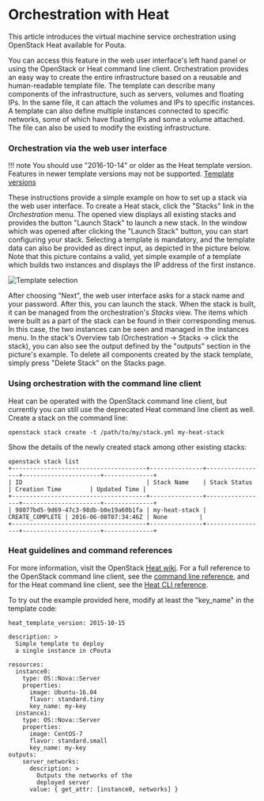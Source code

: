 # Orchestration with Heat

This article introduces the virtual machine service orchestration 
using OpenStack Heat available for Pouta.

You can access this feature in the web user
interface's left hand panel or using the OpenStack or Heat command
line client. Orchestration provides an easy way to create the
entire infrastructure based on a reusable and human-readable template
file. The template can describe many components of the infrastructure,
such as servers, volumes and floating IPs. In the same file, it can
attach the volumes and IPs to specific instances. A template can
also define multiple instances connected to specific networks, some of
which have floating IPs and some a volume attached. The file can
also be used to modify the existing infrastructure.

### Orchestration via the web user interface

!!! note
    You should use "2016-10-14" or older as the Heat template
    version. Features in newer template versions may not be supported. 
    [Template versions]

These instructions provide a simple example on how to set up a
stack via the web user interface. To create a Heat stack, click the
"Stacks" link in the _Orchestration_ menu. The opened view 
displays all existing stacks and provides the button "Launch Stack"
to launch a new stack. In the window which was opened after clicking
the "Launch  Stack" button, you can start configuring your
stack. Selecting a template is mandatory, and the template data can
also be provided as direct input, as depicted in the picture
below. Note that this picture contains a valid, yet simple example of
a template which builds two instances and displays the IP address
of the first instance.

![Template selection](/img/stacks-view.png)

After choosing "Next", the web user interface asks for a stack name
and your password. After this, you can launch the stack. When the
stack is built, it can be managed from the orchestration's _Stacks_
view. The items which were built as a part of the stack can be found
in their corresponding menus. In this case, the
two instances can be seen and managed in the instances menu. In the
stack's Overview
tab (Orchestration -&gt; Stacks -&gt; click the stack), you can also see the output defined by the "outputs" section in
the picture's example. To delete all components created by the stack
template, simply press "Delete Stack" on the Stacks page.

### Using orchestration with the command line client

Heat can be operated with the OpenStack command line client, but
currently you can still use the deprecated Heat command line client as
well. Create a stack on the command line:

    openstack stack create -t /path/to/my/stack.yml my-heat-stack

Show the details of the newly created stack among other existing
stacks:

    openstack stack list
    +--------------------------------------+---------------+-----------------+----------------------+--------------+
    | ID                                   | Stack Name    | Stack Status    | Creation Time        | Updated Time |
    +--------------------------------------+---------------+-----------------+----------------------+--------------+
    | 98077bd5-9d69-47c3-98db-b0e19a60b1fa | my-heat-stack | CREATE_COMPLETE | 2016-06-08T07:34:46Z | None         |
    +--------------------------------------+---------------+-----------------+----------------------+--------------+

### Heat guidelines and command references

For more information, visit the OpenStack
[Heat wiki]. For a full reference
to the OpenStack command line client, see the [command line
reference], and for the Heat command
line client, see the [Heat CLI reference].

To try out the example provided here, modify at least the "key\_name"
in the template code:

    heat_template_version: 2015-10-15

    description: >
      Simple template to deploy
      a single instance in cPouta

    resources:
      instance0:
        type: OS::Nova::Server
        properties:
          image: Ubuntu-16.04
          flavor: standard.tiny
          key_name: my-key
      instance1:
        type: OS::Nova::Server
        properties:
          image: CentOS-7
          flavor: standard.small
          key_name: my-key
    outputs:
        server_networks:
          description: >
            Outputs the networks of the
            deployed server
          value: { get_attr: [instance0, networks] }

  [Template versions]: https://docs.openstack.org/heat/latest/template_guide/hot_spec.html#heat-template-version
  [OpenStack developer Guide]: http://docs.openstack.org/developer/heat/template_guide/
  [Heat wiki]: https://wiki.openstack.org/wiki/Heat
  [command line reference]: http://docs.openstack.org/cli-reference/openstack.html
  [Heat CLI reference]: https://docs.openstack.org/mitaka/cli-reference/heat.html
